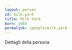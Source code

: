 ```yaml
---
layout: person
id: milk.yard
title: Milk Yard
born: 1965
permalink: /people/milk.yard
---
```


Dettagli della persona 